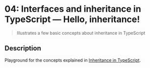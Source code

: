 # 04: Interfaces and inheritance in TypeScript &mdash; Hello, inheritance!
> Illustrates a few basic concepts about inheritance in TypeScript

## Description

Playground for the concepts explained in [Inheritance in TypeScript](../README.md#inheritance-in-typescript).